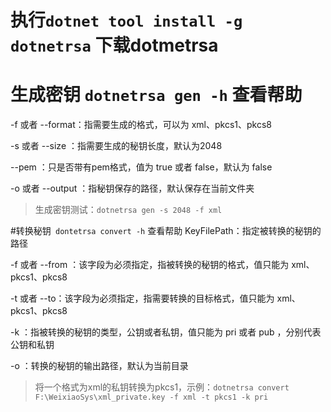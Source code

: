 # 执行`dotnet tool install -g dotnetrsa` 下载dotmetrsa
# 生成密钥 `dotnetrsa gen -h` 查看帮助
-f 或者 --format：指需要生成的格式，可以为 xml、pkcs1、pkcs8

-s 或者 --size ：指需要生成的秘钥长度，默认为2048

--pem ：只是否带有pem格式，值为 true 或者 false，默认为 false

-o 或者 --output ：指秘钥保存的路径，默认保存在当前文件夹
> 生成密钥测试：`dotnetrsa gen -s 2048 -f xml`

#转换秘钥` dontetrsa convert -h` 查看帮助
KeyFilePath：指定被转换的秘钥的路径

-f 或者 --from ：该字段为必须指定，指被转换的秘钥的格式，值只能为 xml、pkcs1、pkcs8

-t 或者 --to：该字段为必须指定，指需要转换的目标格式，值只能为 xml、pkcs1、pkcs8

-k ：指被转换的秘钥的类型，公钥或者私钥，值只能为 pri 或者 pub ，分别代表公钥和私钥

-o ：转换的秘钥的输出路径，默认为当前目录

>将一个格式为xml的私钥转换为pkcs1，示例：`dotnetrsa convert F:\WeixiaoSys\xml_private.key -f xml -t pkcs1 -k pri` 